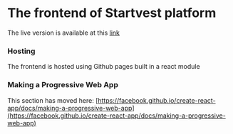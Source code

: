 # The frontend of Startvest platform
The live version is available at this [link](https://startvest.github.io/frontend/#/)

### Hosting

The frontend is hosted using Github pages built in a react module
### Making a Progressive Web App

This section has moved here: [https://facebook.github.io/create-react-app/docs/making-a-progressive-web-app](https://facebook.github.io/create-react-app/docs/making-a-progressive-web-app)


